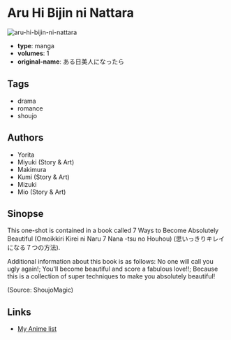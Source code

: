 # Aru Hi Bijin ni Nattara

![aru-hi-bijin-ni-nattara](https://cdn.myanimelist.net/images/manga/4/17922.jpg)

-   **type**: manga
-   **volumes**: 1
-   **original-name**: ある日美人になったら

## Tags

-   drama
-   romance
-   shoujo

## Authors

-   Yorita
-   Miyuki (Story & Art)
-   Makimura
-   Kumi (Story & Art)
-   Mizuki
-   Mio (Story & Art)

## Sinopse

This one-shot is contained in a book called 7 Ways to Become Absolutely Beautiful (Omoikkiri Kirei ni Naru 7 Nana -tsu no Houhou) (思いっきりキレイになる７つの方法).

Additional information about this book is as follows: No one will call you ugly again!; You'll become beautiful and score a fabulous love!!; Because this is a collection of super techniques to make you absolutely beautiful!

(Source: ShoujoMagic)

## Links

-   [My Anime list](https://myanimelist.net/manga/8293/Aru_Hi_Bijin_ni_Nattara)
